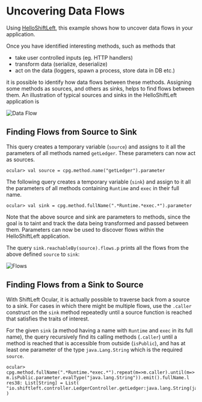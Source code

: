 # Uncovering Data Flows

Using [HelloShiftLeft](../../introduction/helloshiftleft.md), this example shows 
how to uncover data flows in your application. 

Once you have identified interesting methods, such as methods that 
* take user controlled inputs (eg. HTTP handlers)
* transform data (serialize, deserialize) 
* act on the data (loggers, spawn a process, store data in DB etc.)

it is possible to identify how data flows between these methods. Assigning some methods as sources, and others as sinks, helps to find flows between them. An illustration of typical sources and sinks in the HelloShiftLeft application is

![Data Flow](img/data-flow.jpg)

## Finding Flows from Source to Sink

This query creates a temporary variable (`source`) and assigns to it all the parameters of all methods
named `getLedger`. These parameters can now act as sources.

```
ocular> val source = cpg.method.name("getLedger").parameter
```

The following query creates a temporary variable (`sink`) and assign to it all the parameters of all methods containing `Runtime` and `exec` in their full name.

```
ocular> val sink = cpg.method.fullName(".*Runtime.*exec.*").parameter
```

Note that the above source and sink are parameters to methods, since the goal is to taint and track the data being transformed and passed between them. Parameters can now be used to discover flows within the HelloShiftLeft application.

The query `sink.reachableBy(source).flows.p` prints all the flows from the above defined `source` to `sink`:

![Flows](img/sink.jpg)

## Finding Flows from a Sink to Source

With ShiftLeft Ocular, it is actually possible to traverse back from a source to a sink. For cases in which there might be multiple flows, use the `.caller` construct on the `sink` method repeatedly until a source function is reached that satisfies the traits of interest.

For the given `sink` (a method having a name with `Runtime` and `exec` in its full name), the query recursively find its calling methods (`.caller`) until a method is reached that is accessible from outside (`isPublic`), and has at least one parameter of the type `java.Lang.String` which is the required `source`.

```
ocular> cpg.method.fullName(".*Runtime.*exec.*").repeat(m=>m.caller).until(m=> m.isPublic.parameter.evalType("java.lang.String")).emit().fullName.l
res38: List[String] = List( "io.shiftleft.controller.LedgerController.getLedger:java.lang.String(java.lang.Long)"
)
```
